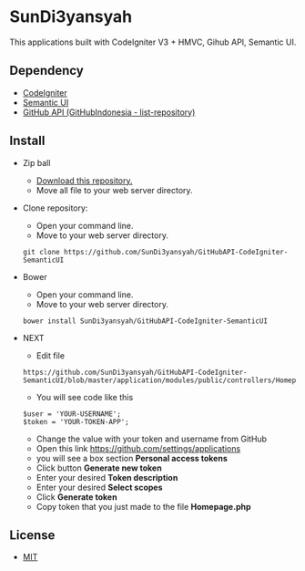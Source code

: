 SunDi3yansyah
==================

This applications built with CodeIgniter V3 + HMVC, Gihub API, Semantic UI.

## Dependency

- [CodeIgniter](https://github.com/bcit-ci/CodeIgniter)
- [Semantic UI](https://github.com/Semantic-Org/Semantic-UI)
- [GitHub API (GitHubIndonesia - list-repository)](https://github.com/GitHubIndonesia/list-repository)

## Install

- Zip ball
    - [Download this repository.](https://github.com/SunDi3yansyah/GitHubAPI-CodeIgniter-SemanticUI/archive/master.zip)
    - Move all file to your web server directory.
- Clone repository:
    - Open your command line.
    - Move to your web server directory.
    ```
    git clone https://github.com/SunDi3yansyah/GitHubAPI-CodeIgniter-SemanticUI
    ```
- Bower
    - Open your command line.
    - Move to your web server directory.
    ```
    bower install SunDi3yansyah/GitHubAPI-CodeIgniter-SemanticUI
    ```

- NEXT
    - Edit file
    ```
    https://github.com/SunDi3yansyah/GitHubAPI-CodeIgniter-SemanticUI/blob/master/application/modules/public/controllers/Homepage.php
    ```
    - You will see code like this
    ```
    $user = 'YOUR-USERNAME';
    $token = 'YOUR-TOKEN-APP';
    ```
    - Change the value with your token and username from GitHub
    - Open this link https://github.com/settings/applications
    - you will see a box section __Personal access tokens__
    - Click button __Generate new token__
    - Enter your desired __Token description__
    - Enter your desired __Select scopes__
    - Click __Generate token__
    - Copy token that you just made to the file __Homepage.php__

## License
- [MIT](LICENSE)